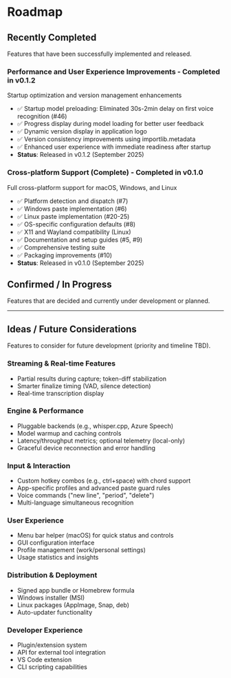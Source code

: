 # Roadmap

## Recently Completed

Features that have been successfully implemented and released.

### Performance and User Experience Improvements - Completed in v0.1.2
Startup optimization and version management enhancements
- ✅ Startup model preloading: Eliminated 30s-2min delay on first voice recognition (#46)
- ✅ Progress display during model loading for better user feedback
- ✅ Dynamic version display in application logo
- ✅ Version consistency improvements using importlib.metadata
- ✅ Enhanced user experience with immediate readiness after startup
- **Status**: Released in v0.1.2 (September 2025)

### Cross-platform Support (Complete) - Completed in v0.1.0
Full cross-platform support for macOS, Windows, and Linux
- ✅ Platform detection and dispatch (#7)
- ✅ Windows paste implementation (#6)
- ✅ Linux paste implementation (#20-25)
- ✅ OS-specific configuration defaults (#8)
- ✅ X11 and Wayland compatibility (Linux)
- ✅ Documentation and setup guides (#5, #9)
- ✅ Comprehensive testing suite
- ✅ Packaging improvements (#10)
- **Status**: Released in v0.1.0 (September 2025)

## Confirmed / In Progress

Features that are decided and currently under development or planned.

---

## Ideas / Future Considerations

Features to consider for future development (priority and timeline TBD).

### Streaming & Real-time Features
- Partial results during capture; token-diff stabilization
- Smarter finalize timing (VAD, silence detection)
- Real-time transcription display

### Engine & Performance
- Pluggable backends (e.g., whisper.cpp, Azure Speech)
- Model warmup and caching controls  
- Latency/throughput metrics; optional telemetry (local-only)
- Graceful device reconnection and error handling

### Input & Interaction
- Custom hotkey combos (e.g., ctrl+space) with chord support
- App-specific profiles and advanced paste guard rules
- Voice commands ("new line", "period", "delete")
- Multi-language simultaneous recognition

### User Experience
- Menu bar helper (macOS) for quick status and controls
- GUI configuration interface
- Profile management (work/personal settings)
- Usage statistics and insights

### Distribution & Deployment
- Signed app bundle or Homebrew formula
- Windows installer (MSI)
- Linux packages (AppImage, Snap, deb)
- Auto-updater functionality

### Developer Experience
- Plugin/extension system
- API for external tool integration
- VS Code extension
- CLI scripting capabilities

